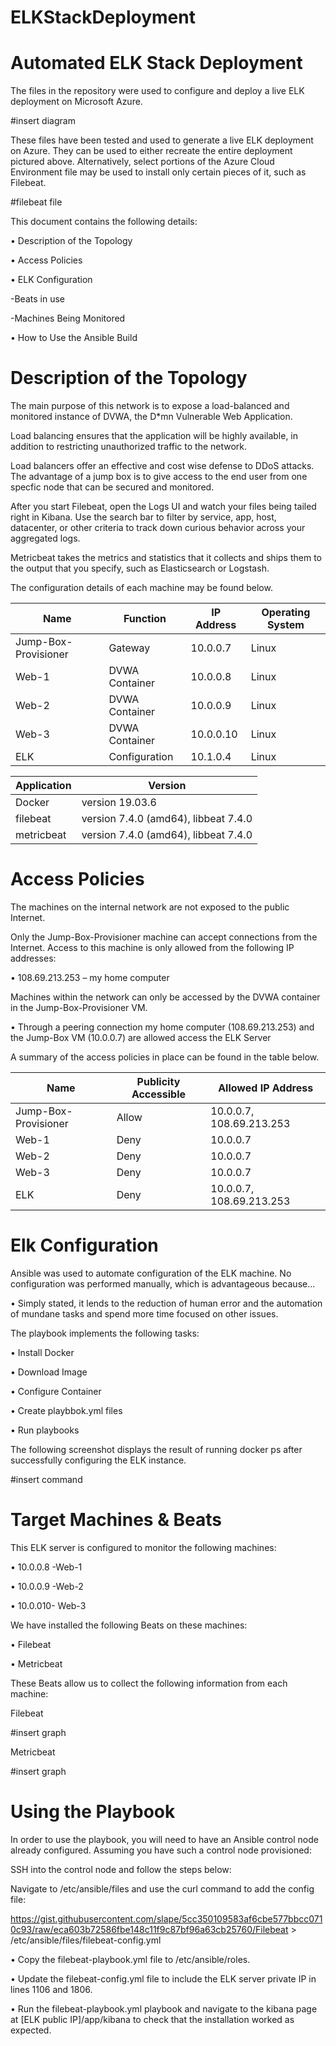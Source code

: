 # ELKStackDeployment
# Automated ELK Stack Deployment
The files in the repository were used to configure and deploy a live ELK deployment on Microsoft Azure.

#insert diagram

These files have been tested and used to generate a live ELK deployment on Azure. They can be used to either recreate the entire deployment pictured above. Alternatively, select portions of the Azure Cloud Environment file may be used to install only certain pieces of it, such as Filebeat.

#filebeat file

This document contains the following details:

•	Description of the Topology

•	Access Policies

•	ELK Configuration 

-Beats in use
	
-Machines Being Monitored

•	How to Use the Ansible Build

# Description of the Topology

The main purpose of this network is to expose a load-balanced and monitored instance of DVWA, the D*mn Vulnerable Web Application.

Load balancing ensures that the application will be highly available, in addition to restricting unauthorized traffic to the network.

Load balancers offer an effective and cost wise defense to DDoS attacks.  The advantage of a jump box is to give access to the end user from one specfic node that can be secured and monitored. 

 After you start Filebeat, open the Logs UI and watch your files being tailed right in Kibana. Use the search bar to filter by service, app, host, datacenter, or other  criteria   to track down curious behavior across your aggregated logs.

  Metricbeat takes the metrics and statistics that it collects and ships them to the output that you specify, such as Elasticsearch or Logstash.

  The configuration details of each machine may be found below. 

  | Name                 | Function       | IP Address | Operating System |
|----------------------|----------------|------------|------------------|
| Jump-Box-Provisioner | Gateway        | 10.0.0.7   | Linux            |
| Web-1                | DVWA Container | 10.0.0.8   | Linux            |
| Web-2                | DVWA Container | 10.0.0.9   | Linux            |
| Web-3                | DVWA Container | 10.0.0.10  | Linux            |
| ELK                  | Configuration  | 10.1.0.4   | Linux            |

| Application  | Version                              |
|--------------|--------------------------------------|
| Docker       | version 19.03.6                      |
| filebeat     | version 7.4.0 (amd64), libbeat 7.4.0 |
| metricbeat   | version 7.4.0 (amd64), libbeat 7.4.0 |

# Access Policies

The machines on the internal network are not exposed to the public Internet.

Only the Jump-Box-Provisioner machine can accept connections from the Internet. Access to this machine is only allowed from the following IP addresses:

•	108.69.213.253 – my home computer

Machines within the network can only be accessed by the DVWA container in the Jump-Box-Provisioner VM.

•	Through a peering connection my home computer (108.69.213.253) and the    Jump-Box VM (10.0.0.7) are allowed access the ELK Server 

A summary of the access policies in place can be found in the table below.

| Name                 | Publicity Accessible | Allowed IP Address       |
|----------------------|----------------------|--------------------------|
| Jump-Box-Provisioner | Allow                | 10.0.0.7, 108.69.213.253 |
| Web-1                | Deny                 | 10.0.0.7                 |
| Web-2                | Deny                 | 10.0.0.7                 |
| Web-3                | Deny                 | 10.0.0.7                 |
| ELK                  | Deny                 | 10.0.0.7, 108.69.213.253 |


# Elk Configuration

Ansible was used to automate configuration of the ELK machine. No configuration was performed manually, which is advantageous because...

•	Simply stated, it lends to the reduction of human error and the automation of mundane tasks and spend more time focused on other issues. 

The playbook implements the following tasks:

•	Install Docker

•	Download Image

•	Configure Container

•	Create playbbok.yml files 

•	Run playbooks

The following screenshot displays the result of running docker ps after successfully configuring the ELK instance.

#insert command

# Target Machines & Beats

This ELK server is configured to monitor the following machines:

•	10.0.0.8 -Web-1

•	10.0.0.9 -Web-2

•	10.0.010- Web-3

We have installed the following Beats on these machines:

•	Filebeat

•	Metricbeat

These Beats allow us to collect the following information from each machine:

Filebeat

#insert graph

Metricbeat

#insert graph

# Using the Playbook

In order to use the playbook, you will need to have an Ansible control node already configured. Assuming you have such a control node provisioned:

SSH into the control node and follow the steps below:

Navigate to /etc/ansible/files and use the curl command to add the config file:

https://gist.githubusercontent.com/slape/5cc350109583af6cbe577bbcc0710c93/raw/eca603b72586fbe148c11f9c87bf96a63cb25760/Filebeat > /etc/ansible/files/filebeat-config.yml

•	Copy the filebeat-playbook.yml file to /etc/ansible/roles.

•	Update the filebeat-config.yml file to include the ELK server private IP in lines 1106 and 1806.

•	Run the filebeat-playbook.yml playbook and navigate to the kibana page at [ELK public IP]/app/kibana to check that the installation worked as expected.







